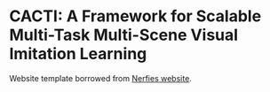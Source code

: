 # CACTI: A Framework for Scalable Multi-Task Multi-Scene Visual Imitation Learning 



Website template borrowed from  [Nerfies website](https://nerfies.github.io).
